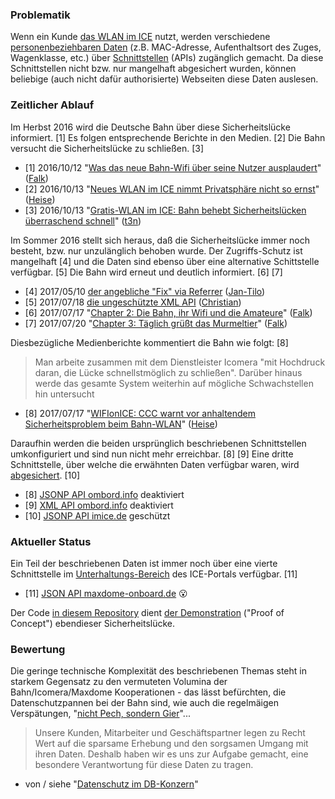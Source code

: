 ### Problematik

Wenn ein Kunde [das WLAN im ICE](https://inside.bahn.de/wifionice-wlan-ice-login/) nutzt, werden verschiedene [personenbeziehbaren Daten](https://de.wikipedia.org/wiki/Personenbezogene_Daten) (z.B. MAC-Adresse, Aufenthaltsort des Zuges, Wagenklasse, etc.) &uuml;ber [Schnittstellen](https://de.wikipedia.org/wiki/Programmierschnittstelle) (APIs) zug&auml;nglich gemacht.
Da diese Schnittstellen nicht bzw. nur mangelhaft abgesichert wurden, k&ouml;nnen beliebige (auch nicht daf&uuml;r authorisierte) Webseiten diese Daten auslesen.

### Zeitlicher Ablauf

Im Herbst 2016 wird die Deutsche Bahn &uuml;ber diese Sicherheitsl&uuml;cke informiert. [1]
Es folgen entsprechende Berichte in den Medien. [2]
Die Bahn versucht die Sicherheitslücke zu schlie&szlig;en. [3]

- [1] 2016/10/12 "[Was das neue Bahn-Wifi über seine Nutzer ausplaudert](http://hannover.ccc.de/~nexus/dbwifi/index.html)" ([Falk](https://twitter.com/Nexus511))
- [2] 2016/10/13 "[Neues WLAN im ICE nimmt Privatsphäre nicht so ernst](https://www.heise.de/security/meldung/Neues-WLAN-im-ICE-nimmt-Privatsphaere-nicht-so-ernst-3348317.html)" ([Heise](https://www.heise.de/security/news/))
- [3] 2016/10/13 "[Gratis-WLAN im ICE: Bahn behebt Sicherheitslücken überraschend schnell](http://t3n.de/news/kostenloses-wlan-ice-deutsche-bahn-fehler-755097/)" ([t3n](http://t3n.de/news/))

Im Sommer 2016 stellt sich heraus, da&szlig; die Sicherheitsl&uuml;cke immer noch besteht, bzw. nur unzul&auml;nglich behoben wurde.
Der Zugriffs-Schutz ist mangelhaft [4] und die Daten sind ebenso &uuml;ber eine alternative Schittstelle verf&uuml;gbar. [5]
Die Bahn wird erneut und deutlich informiert. [6] [7]

- [4] 2017/05/10 [der angebliche "Fix" via Referrer](https://twitter.com/jatiki/status/862360786097893376) ([Jan-Tilo](https://twitter.com/jatiki))
- [5] 2017/07/18 [die ungeschützte XML API](https://twitter.com/resciscosilenda/status/887191467629981696) ([Christian](https://twitter.com/resciscosilenda))
- [6] 2017/07/17 "[Chapter 2: Die Bahn, ihr Wifi und die Amateure](http://hannover.ccc.de/~nexus/dbwifi/chapter2.html)" ([Falk](https://twitter.com/Nexus511))
- [7] 2017/07/20 "[Chapter 3: Täglich grüßt das Murmeltier](http://hannover.ccc.de/~nexus/dbwifi/chapter3.html)" ([Falk](https://twitter.com/Nexus511))

Diesbez&uuml;gliche Medienberichte kommentiert die Bahn wie folgt: [8]

> Man arbeite zusammen mit dem Dienstleister Icomera "mit Hochdruck daran, die Lücke schnellstmöglich zu schließen". Darüber hinaus werde das gesamte System weiterhin auf mögliche Schwachstellen hin untersucht

- [8] 2017/07/17 "[WIFIonICE: CCC warnt vor anhaltendem Sicherheitsproblem beim Bahn-WLAN](https://www.heise.de/newsticker/meldung/WIFIonICE-CCC-warnt-vor-anhaltendem-Sicherheitsproblem-beim-Bahn-WLAN-3773839.html)" ([Heise](https://www.heise.de/security/news/))

Daraufhin werden die beiden urspr&uuml;nglich beschriebenen Schnittstellen umkonfiguriert und sind nun nicht mehr erreichbar. [8] [9]
Eine dritte Schnittstelle, &uuml;ber welche die erw&auml;hnten Daten verf&uuml;gbar waren, wird [abgesichert](https://en.wikipedia.org/wiki/Cross-origin_resource_sharing#Response_headers). [10]

- [8] [JSONP API ombord.info](https://www.ombord.info/api/jsonp/position/?callback=console.log) deaktiviert
- [9] [XML API ombord.info](https://www.ombord.info/api/xml/position/) deaktiviert
- [10] [JSONP API imice.de](http://portal.imice.de/api1/rs/status) gesch&uuml;tzt

### Aktueller Status

Ein Teil der beschriebenen Daten ist immer noch &uuml;ber eine vierte Schnittstelle im [Unterhaltungs-Bereich](https://inside.bahn.de/maxdome-onboard-ice/) des ICE-Portals verf&uuml;gbar. [11]

- [11] [JSON API maxdome-onboard.de](https://skidbladnir.maxdome-onboard.de/api/v1/info/trainenvironmentdata) :open_mouth:

Der Code [in diesem Repository](https://github.com/hacker-bastl/omboard) dient [der Demonstration](https://hacker-bastl.github.io/omboard/) ("Proof of Concept") ebendieser Sicherheitsl&uuml;cke.

### Bewertung

Die geringe technische Komplexit&auml;t des beschriebenen Themas steht in starkem Gegensatz zu den vermuteten Volumina der Bahn/Icomera/Maxdome Kooperationen - das l&auml;sst bef&uuml;rchten, die Datenschutzpannen bei der Bahn sind, wie auch die regelm&auml;igen Versp&auml;tungen, "[nicht Pech, sondern Gier](https://www.omnisophie.com/dd288-bahnverspaetungen-sind-nicht-pech-sondern-gier-maerz-2017/)"...

> Unsere Kunden, Mitarbeiter und Geschäftspartner legen zu Recht Wert auf die sparsame Erhebung und den sorgsamen Umgang mit ihren Daten. Deshalb haben wir es uns zur Aufgabe gemacht, eine besondere Verantwortung für diese Daten zu tragen.

- von / siehe "[Datenschutz im DB-Konzern](http://www.deutschebahn.com/de/konzern/datenschutz/vorstellung_datenschutz.html)"
